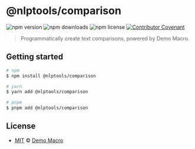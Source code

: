 # @nlptools/comparison

![npm version](https://img.shields.io/npm/v/@nlptools/comparison)
![npm downloads](https://img.shields.io/npm/dw/@nlptools/comparison)
![npm license](https://img.shields.io/npm/l/@nlptools/comparison)
[![Contributor Covenant](https://img.shields.io/badge/Contributor%20Covenant-2.1-4baaaa.svg)](https://www.contributor-covenant.org/version/2/1/code_of_conduct/)

> Programmatically create text comparisons, powered by Demo Macro.

## Getting started

```bash
# npm
$ npm install @nlptools/comparison

# yarn
$ yarn add @nlptools/comparison

# pnpm
$ pnpm add @nlptools/comparison
```

## License

- [MIT](LICENSE) &copy; [Demo Macro](https://imst.xyz/)
